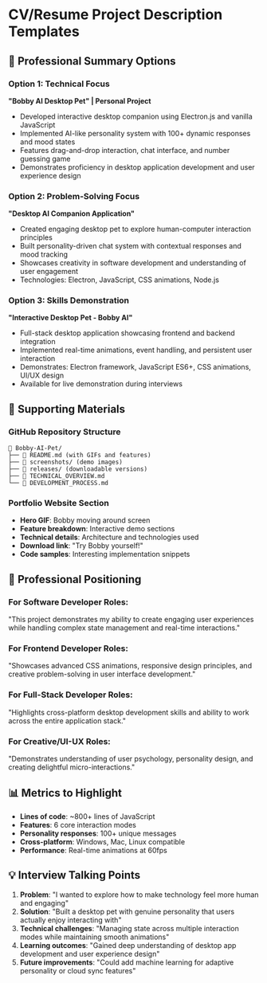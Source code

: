 # CV/Resume Project Description Templates

## 🎯 Professional Summary Options

### Option 1: Technical Focus
**"Bobby AI Desktop Pet" | Personal Project**
- Developed interactive desktop companion using Electron.js and vanilla JavaScript
- Implemented AI-like personality system with 100+ dynamic responses and mood states
- Features drag-and-drop interaction, chat interface, and number guessing game
- Demonstrates proficiency in desktop application development and user experience design

### Option 2: Problem-Solving Focus
**"Desktop AI Companion Application"**
- Created engaging desktop pet to explore human-computer interaction principles
- Built personality-driven chat system with contextual responses and mood tracking
- Showcases creativity in software development and understanding of user engagement
- Technologies: Electron, JavaScript, CSS animations, Node.js

### Option 3: Skills Demonstration
**"Interactive Desktop Pet - Bobby AI"**
- Full-stack desktop application showcasing frontend and backend integration
- Implemented real-time animations, event handling, and persistent user interaction
- Demonstrates: Electron framework, JavaScript ES6+, CSS animations, UI/UX design
- Available for live demonstration during interviews

## 🔗 Supporting Materials

### GitHub Repository Structure
```
📁 Bobby-AI-Pet/
├── 📄 README.md (with GIFs and features)
├── 📁 screenshots/ (demo images)
├── 📁 releases/ (downloadable versions)
├── 📄 TECHNICAL_OVERVIEW.md
└── 📄 DEVELOPMENT_PROCESS.md
```

### Portfolio Website Section
- **Hero GIF**: Bobby moving around screen
- **Feature breakdown**: Interactive demo sections
- **Technical details**: Architecture and technologies used
- **Download link**: "Try Bobby yourself!"
- **Code samples**: Interesting implementation snippets

## 🏅 Professional Positioning

### For Software Developer Roles:
"This project demonstrates my ability to create engaging user experiences while handling complex state management and real-time interactions."

### For Frontend Developer Roles:
"Showcases advanced CSS animations, responsive design principles, and creative problem-solving in user interface development."

### For Full-Stack Developer Roles:
"Highlights cross-platform desktop development skills and ability to work across the entire application stack."

### For Creative/UI-UX Roles:
"Demonstrates understanding of user psychology, personality design, and creating delightful micro-interactions."

## 📊 Metrics to Highlight
- **Lines of code**: ~800+ lines of JavaScript
- **Features**: 6 core interaction modes
- **Personality responses**: 100+ unique messages
- **Cross-platform**: Windows, Mac, Linux compatible
- **Performance**: Real-time animations at 60fps

## 💡 Interview Talking Points
1. **Problem**: "I wanted to explore how to make technology feel more human and engaging"
2. **Solution**: "Built a desktop pet with genuine personality that users actually enjoy interacting with"
3. **Technical challenges**: "Managing state across multiple interaction modes while maintaining smooth animations"
4. **Learning outcomes**: "Gained deep understanding of desktop app development and user experience design"
5. **Future improvements**: "Could add machine learning for adaptive personality or cloud sync features"
